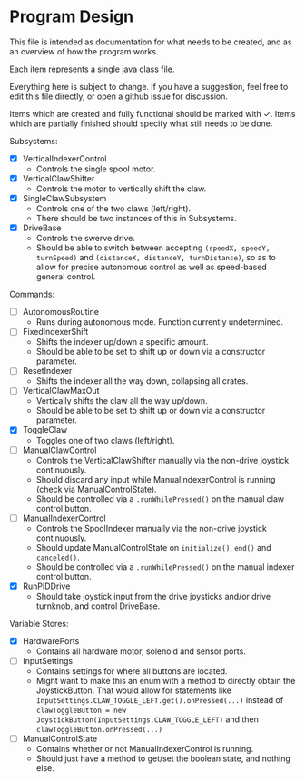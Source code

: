 Program Design
===

This file is intended as documentation for what needs to be created, and as an overview of how the program works.

Each item represents a single java class file.

Everything here is subject to change. If you have a suggestion, feel free to edit this file directly, or open a github issue for discussion.

Items which are created and fully functional should be marked with ✓. Items which are partially finished should specify what still needs to be done.

Subsystems:

- [x] VerticalIndexerControl
  - Controls the single spool motor.
- [x] VerticalClawShifter
  - Controls the motor to vertically shift the claw.
- [x] SingleClawSubsystem
  - Controls one of the two claws (left/right).
  - There should be two instances of this in Subsystems.
- [x] DriveBase
  - Controls the swerve drive.
  - Should be able to switch between accepting `(speedX, speedY, turnSpeed)` and `(distanceX, distanceY, turnDistance)`, so as to allow for precise autonomous control as well as speed-based general control.

Commands:

- [ ] AutonomousRoutine
  - Runs during autonomous mode. Function currently undetermined.
- [ ] FixedIndexerShift
  - Shifts the indexer up/down a specific amount.
  - Should be able to be set to shift up or down via a constructor parameter.
- [ ] ResetIndexer
  - Shifts the indexer all the way down, collapsing all crates.
- [ ] VerticalClawMaxOut
  - Vertically shifts the claw all the way up/down.
  - Should be able to be set to shift up or down via a constructor parameter.
- [x] ToggleClaw
  - Toggles one of two claws (left/right).
- [ ] ManualClawControl
  - Controls the VerticalClawShifter manually via the non-drive joystick continuously.
  - Should discard any input while ManualIndexerControl is running (check via ManualControlState).
  - Should be controlled via a `.runWhilePressed()` on the manual claw control button.
- [ ] ManualIndexerControl
  - Controls the SpoolIndexer manually via the non-drive joystick continuously.
  - Should update ManualControlState on `initialize()`, `end()` and `canceled()`.
  - Should be controlled via a `.runWhilePressed()` on the manual indexer control button.
- [x] RunPIDDrive
  - Should take joystick input from the drive joysticks and/or drive turnknob, and control DriveBase.

Variable Stores:

- [x] HardwarePorts
  - Contains all hardware motor, solenoid and sensor ports.
- [ ] InputSettings
  - Contains settings for where all buttons are located.
  - Might want to make this an enum with a method to directly obtain the JoystickButton. That would allow for statements like `InputSettings.CLAW_TOGGLE_LEFT.get().onPressed(...)` instead of `clawToggleButton = new JoystickButton(InputSettings.CLAW_TOGGLE_LEFT)` and then `clawToggleButton.onPressed(...)`
- [ ] ManualControlState
  - Contains whether or not ManualIndexerControl is running.
  - Should just have a method to get/set the boolean state, and nothing else.
